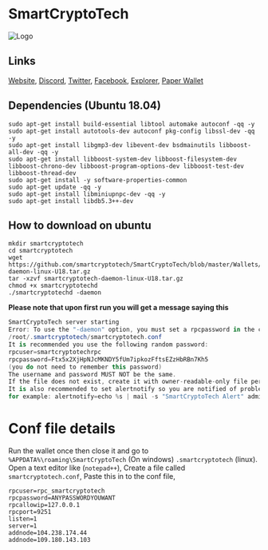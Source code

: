# SmartCryptoTech
![Logo](https://github.com/smartcryptotech/SmartCryptoTech/blob/master/logo.png)



## Links
[Website](http://smart-crypto-tech.co.uk),
[Discord](https://discord.gg/AyXyvXd),
[Twitter](https://twitter.com/SmartCryptoTech),
[Facebook](https://www.facebook.com/groups/2429636243737273),
[Explorer](http://104.238.174.44:3001/),
[Paper Wallet](https://twittertipbots.xyz/Paper-Wallets/Coins/index.html?currency=SmartCryptoTech)



## Dependencies (Ubuntu 18.04)
```
sudo apt-get install build-essential libtool automake autoconf -qq -y
sudo apt-get install autotools-dev autoconf pkg-config libssl-dev -qq -y
sudo apt-get install libgmp3-dev libevent-dev bsdmainutils libboost-all-dev -qq -y
sudo apt-get install libboost-system-dev libboost-filesystem-dev libboost-chrono-dev libboost-program-options-dev libboost-test-dev libboost-thread-dev
sudo apt-get install -y software-properties-common
sudo apt-get update -qq -y
sudo apt-get install libminiupnpc-dev -qq -y
sudo apt-get install libdb5.3++-dev
```


## How to download on ubuntu

```
mkdir smartcryptotech
cd smartcryptotech
wget https://github.com/smartcryptotech/SmartCryptoTech/blob/master/Wallets/smartcryptotech-daemon-linux-U18.tar.gz
tar -xzvf smartcryptotech-daemon-linux-U18.tar.gz
chmod +x smartcryptotechd
./smartcryptotechd -daemon
```
 __**Please note that upon first run you will get a message saying this**__
 ```cs
 SmartCryptoTech server starting
Error: To use the "-daemon" option, you must set a rpcpassword in the configuration file:
/root/.smartcryptotech/smartcryptotech.conf
It is recommended you use the following random password:
rpcuser=smartcryptotechrpc
rpcpassword=Ftx5x2XjHpNJcMKNDY5fUm7ipkozFftsEZzHbRBn7Kh5
(you do not need to remember this password)
The username and password MUST NOT be the same.
If the file does not exist, create it with owner-readable-only file permissions.
It is also recommended to set alertnotify so you are notified of problems;
for example: alertnotify=echo %s | mail -s "SmartCryptoTech Alert" admin@foo.com
```


# __Conf file details__
Run the wallet once then close it and go to `%APPDATA%\roaming\SmartCryptoTech`  (On windows) `.smartcryptotech` (linux).
Open a text editor like (`notepad++`),
Create a file called `smartcryptotech.conf`,
Paste this in to the conf file,

```
rpcuser=rpc_smartcryptotech
rpcpassword=ANYPASSWORDYOUWANT
rpcallowip=127.0.0.1
rpcport=9251
listen=1
server=1
addnode=104.238.174.44
addnode=109.180.143.103
```
